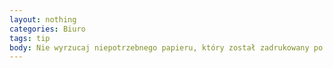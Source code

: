 ```yaml
---
layout: nothing
categories: Biuro
tags: tip
body: Nie wyrzucaj niepotrzebnego papieru, który został zadrukowany po jednej stronie. Może on posłużyć do robienia notatek, faksowania czy kolejnego drukowania.
---
```

